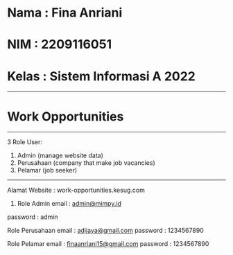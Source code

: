 # Nama : Fina Anriani
# NIM : 2209116051
# Kelas : Sistem Informasi A 2022

-----------------------------------------------
# Work Opportunities
-----------------------------------------------
3 Role User:

1. Admin (manage website data)
2. Perusahaan (company that make job vacancies)
3. Pelamar (job seeker)
-----------------------------------------------
Alamat Website : work-opportunities.kesug.com

1. Role Admin 
email : admin@mimpy.id

password : admin

Role Perusahaan 
email : adijaya@gmail.com
password : 1234567890

Role Pelamar
email : finaanriani15@gmail.com
password : 1234567890
